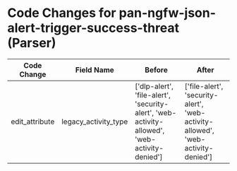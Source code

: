 # Code Changes for pan-ngfw-json-alert-trigger-success-threat (Parser)

| Code Change | Field Name | Before | After |
|-------------|------------|--------|-------|
| edit_attribute | legacy_activity_type | ['dlp-alert', 'file-alert', 'security-alert', 'web-activity-allowed', 'web-activity-denied'] | ['file-alert', 'security-alert', 'web-activity-allowed', 'web-activity-denied'] |